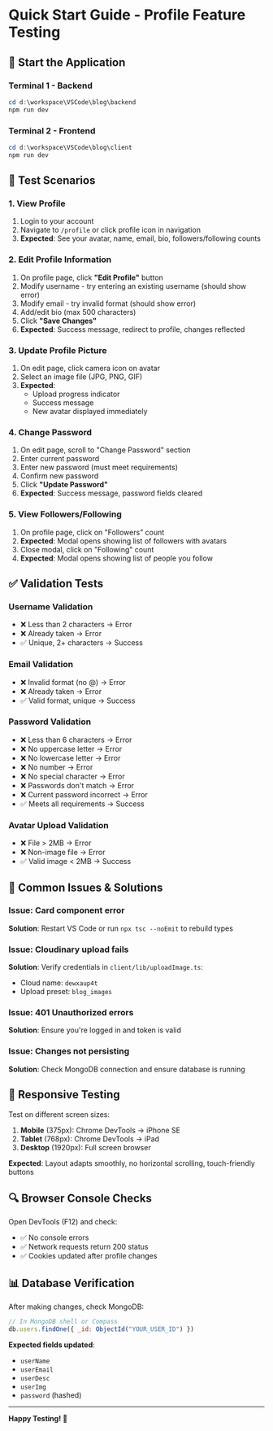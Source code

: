 # Quick Start Guide - Profile Feature Testing

## 🚀 Start the Application

### Terminal 1 - Backend
```powershell
cd d:\workspace\VSCode\blog\backend
npm run dev
```

### Terminal 2 - Frontend
```powershell
cd d:\workspace\VSCode\blog\client
npm run dev
```

## 🧪 Test Scenarios

### 1. View Profile
1. Login to your account
2. Navigate to `/profile` or click profile icon in navigation
3. **Expected**: See your avatar, name, email, bio, followers/following counts

### 2. Edit Profile Information
1. On profile page, click **"Edit Profile"** button
2. Modify username - try entering an existing username (should show error)
3. Modify email - try invalid format (should show error)
4. Add/edit bio (max 500 characters)
5. Click **"Save Changes"**
6. **Expected**: Success message, redirect to profile, changes reflected

### 3. Update Profile Picture
1. On edit page, click camera icon on avatar
2. Select an image file (JPG, PNG, GIF)
3. **Expected**: 
   - Upload progress indicator
   - Success message
   - New avatar displayed immediately

### 4. Change Password
1. On edit page, scroll to "Change Password" section
2. Enter current password
3. Enter new password (must meet requirements)
4. Confirm new password
5. Click **"Update Password"**
6. **Expected**: Success message, password fields cleared

### 5. View Followers/Following
1. On profile page, click on "Followers" count
2. **Expected**: Modal opens showing list of followers with avatars
3. Close modal, click on "Following" count
4. **Expected**: Modal opens showing list of people you follow

## ✅ Validation Tests

### Username Validation
- ❌ Less than 2 characters → Error
- ❌ Already taken → Error
- ✅ Unique, 2+ characters → Success

### Email Validation
- ❌ Invalid format (no @) → Error
- ❌ Already taken → Error
- ✅ Valid format, unique → Success

### Password Validation
- ❌ Less than 6 characters → Error
- ❌ No uppercase letter → Error
- ❌ No lowercase letter → Error
- ❌ No number → Error
- ❌ No special character → Error
- ❌ Passwords don't match → Error
- ❌ Current password incorrect → Error
- ✅ Meets all requirements → Success

### Avatar Upload Validation
- ❌ File > 2MB → Error
- ❌ Non-image file → Error
- ✅ Valid image < 2MB → Success

## 🐛 Common Issues & Solutions

### Issue: Card component error
**Solution**: Restart VS Code or run `npx tsc --noEmit` to rebuild types

### Issue: Cloudinary upload fails
**Solution**: Verify credentials in `client/lib/uploadImage.ts`:
- Cloud name: `dewxaup4t`
- Upload preset: `blog_images`

### Issue: 401 Unauthorized errors
**Solution**: Ensure you're logged in and token is valid

### Issue: Changes not persisting
**Solution**: Check MongoDB connection and ensure database is running

## 📱 Responsive Testing

Test on different screen sizes:
1. **Mobile** (375px): Chrome DevTools → iPhone SE
2. **Tablet** (768px): Chrome DevTools → iPad
3. **Desktop** (1920px): Full screen browser

**Expected**: Layout adapts smoothly, no horizontal scrolling, touch-friendly buttons

## 🔍 Browser Console Checks

Open DevTools (F12) and check:
- ✅ No console errors
- ✅ Network requests return 200 status
- ✅ Cookies updated after profile changes

## 📊 Database Verification

After making changes, check MongoDB:
```javascript
// In MongoDB shell or Compass
db.users.findOne({ _id: ObjectId("YOUR_USER_ID") })
```

**Expected fields updated**:
- `userName`
- `userEmail`
- `userDesc`
- `userImg`
- `password` (hashed)

---

**Happy Testing! 🎉**
